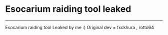 # Esocarium raiding tool leaked 
----
Esocarium raiding tool 
Leaked by me :)
Original dev = fxckhura , rotto64
